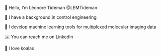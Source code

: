  👋 Hello, I’m Léonore Tideman @LEMTideman

 :memo: I have a background in control engineering
 
:mag_right: I develop machine learning tools for multiplexed molecular imaging data
 
:envelope: You can reach me on LinkedIn

:koala: I love koalas 

<!---
LEMTideman/LEMTideman is a ✨ special ✨ repository because its `README.md` (this file) appears on your GitHub profile.
You can click the Preview link to take a look at your changes.
--->
